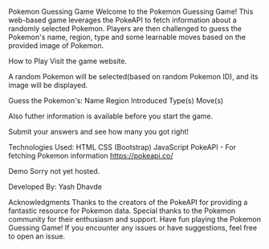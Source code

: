 Pokemon Guessing Game
Welcome to the Pokemon Guessing Game! This web-based game leverages the PokeAPI to fetch information about a randomly selected Pokemon. Players are then challenged to guess the Pokemon's name, region, type and some learnable moves based on the provided image of Pokemon.

How to Play
Visit the game website.

A random Pokemon will be selected(based on random Pokemon ID), and its image will be displayed.

Guess the Pokemon's:
Name
Region Introduced
Type(s)
Move(s)

Also futher information is available before you start the game.

Submit your answers and see how many you got right!

Technologies Used:
HTML
CSS (Bootstrap)
JavaScript
PokeAPI - For fetching Pokemon information
https://pokeapi.co/

Demo
Sorry not yet hosted.

Developed By:
Yash Dhavde

Acknowledgments
Thanks to the creators of the PokeAPI for providing a fantastic resource for Pokemon data.
Special thanks to the Pokemon community for their enthusiasm and support.
Have fun playing the Pokemon Guessing Game! If you encounter any issues or have suggestions, feel free to open an issue.
